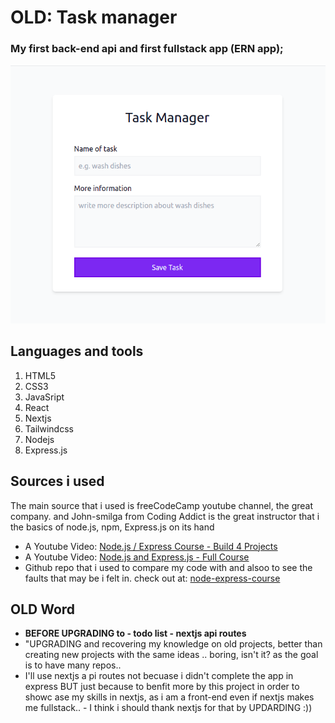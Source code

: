 # OLD: Task manager

### My first back-end api and first fullstack app (ERN app);

![task-manager-img](./src/assets/task-manager.png)


## Languages and tools

1. HTML5
2. CSS3
3. JavaSript
4. React
5. Nextjs
6. Tailwindcss
7. Nodejs
8. Express.js

## Sources i used
The main source that i used is freeCodeCamp youtube channel, the great company. and John-smilga from Coding Addict is the great instructor that i the basics of node.js, npm, Express.js on its hand

- A Youtube Video: [Node.js / Express Course - Build 4 Projects](https://www.youtube.com/watch?v=qwfE7fSVaZM&t=319s&pp=ygUTNCBub2RlIGpzIHByb2plY3RzIA%3D%3D)
- A Youtube Video: [Node.js and Express.js - Full Course](https://www.youtube.com/watch?v=Oe421EPjeBE&t=138s&pp=ygUTNCBub2RlIGpzIHByb2plY3RzIA%3D%3D)
- Github repo that i used to compare my code with and alsoo to see the faults that may be i felt in. check out at: [node-express-course](https://github.com/john-smilga/node-express-course)

## OLD Word

- **BEFORE UPGRADING to - todo list - nextjs api routes** 
- "UPGRADING and recovering my knowledge on old projects, better than creating new projects with the same ideas .. boring, isn't it? as the goal is to have many repos.. 
- I'll use nextjs a
pi routes not becuase i didn't complete the app in express BUT just because to benfit more by this project in order to showc
ase my skills in nextjs, as i am a front-end even if nextjs makes me fullstack.. - I think i should thank nextjs for that by UPDARDING :))